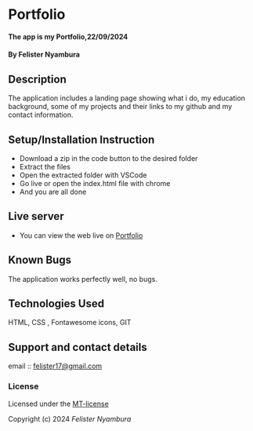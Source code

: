 # Portfolio

#### The app is my Portfolio,22/09/2024

#### **By Felister Nyambura**

## Description

The application includes a  landing page showing what i do, my education background, some of my projects and their links to my github  and my contact information.

## Setup/Installation Instruction

* Download a zip in the code button to the desired folder
* Extract the files
* Open the extracted folder with VSCode
* Go live or open the index.html file with chrome
* And you are all done

## Live server

* You can view the web live on [Portfolio](https://fel-ly8.github.io/my-portfolio/)

## Known Bugs

The application works perfectly well, no bugs.

## Technologies Used

HTML, CSS , Fontawesome icons, GIT

## Support and contact details

email :: felister17@gmail.com

### License

Licensed under the [MT-license](https://fel-ly8.github.io/my-portfolio/)

Copyright (c) 2024 *Felister Nyambura*



